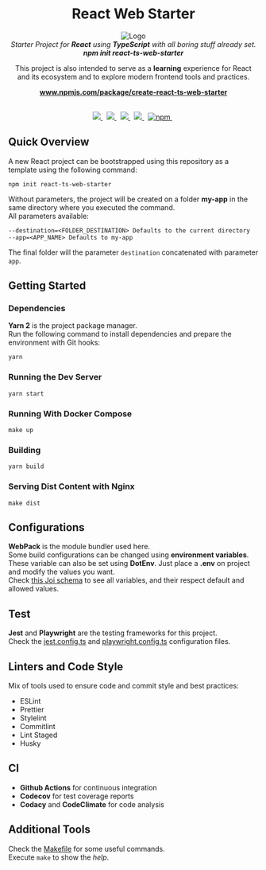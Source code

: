 <h1 align="center">React Web Starter</h1>

<p align="center">
    <img src="docs/assets/logo.png" alt="Logo" />
    <br>
    <i>Starter Project for <strong>React</strong> using <strong>TypeScript</strong> with all boring stuff already set. <br><strong>npm init react-ts-web-starter</strong></i>
</p>
<p align="center">
  This project is also intended to serve as a <strong>learning</strong> experience for React and its ecosystem and to explore modern
  frontend tools and practices.
</p>

<p align="center">
  <a href="https://www.npmjs.com/package/create-react-ts-web-starter"><strong>www.npmjs.com/package/create-react-ts-web-starter</strong></a>
  <br>
  <br>
</p>

<p align="center">
  <a href="https://github.com/vitorsalgado/react-web-starter/actions/workflows/ci.yml">
    <img src="https://github.com/vitorsalgado/react-web-starter/actions/workflows/ci.yml/badge.svg">
  </a>&nbsp
  <a href="https://codecov.io/gh/vitorsalgado/react-web-starter">
    <img src="https://codecov.io/gh/vitorsalgado/react-web-starter/branch/master/graph/badge.svg?token=BB87R38Z87"/>
  </a>&nbsp
  <a href="https://codeclimate.com/github/vitorsalgado/react-web-starter/maintainability">
    <img src="https://api.codeclimate.com/v1/badges/126ad2708eb60164e6de/maintainability" />
  </a>&nbsp
  <a href="https://github.com/prettier/prettier">
    <img src="https://img.shields.io/badge/code_style-prettier-ff69b4.svg?style=flat"/>
  </a>&nbsp
  <a href="https://www.npmjs.com/package/create-react-ts-web-starter">
    <img alt="npm" src="https://img.shields.io/npm/v/create-react-ts-web-starter">
  </a>&nbsp
</p>

## Quick Overview

A new React project can be bootstrapped using this repository as a template using the following command:

```
npm init react-ts-web-starter
```

Without parameters, the project will be created on a folder **my-app** in the same directory where you executed the command.  
All parameters available:

```
--destination=<FOLDER_DESTINATION> Defaults to the current directory
--app=<APP_NAME> Defaults to my-app
```

The final folder will the parameter `destination` concatenated with parameter `app`.

## Getting Started

### Dependencies

**Yarn 2** is the project package manager.  
Run the following command to install dependencies and prepare the environment with Git hooks:

```
yarn
```

### Running the Dev Server

```
yarn start
```

### Running With Docker Compose

```
make up
```

### Building

```
yarn build
```

### Serving Dist Content with Nginx

```
make dist
```

## Configurations

**WebPack** is the module bundler used here.  
Some build configurations can be changed using **environment variables**. These variable can also be set using **DotEnv**. Just place a **.env** on project and modify the values
you want.     
Check [this Joi schema](configs/envvars/index.ts) to see all variables, and their respect default and allowed values.

## Test

**Jest** and **Playwright** are the testing frameworks for this project.  
Check the [jest.config.ts](jest.config.ts) and [playwright.config.ts](playwright.config.ts) configuration files.

## Linters and Code Style

Mix of tools used to ensure code and commit style and best practices:

- ESLint
- Prettier
- Stylelint
- Commitlint
- Lint Staged
- Husky

## CI

- **Github Actions** for continuous integration
- **Codecov** for test coverage reports
- **Codacy** and **CodeClimate** for code analysis

## Additional Tools

Check the [Makefile](Makefile) for some useful commands.  
Execute `make` to show the _help_.
